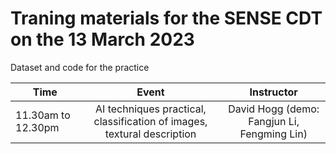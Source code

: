 # Traning materials for the SENSE CDT on the 13 March 2023

Dataset and code for the practice

| Time | Event     | Instructor     |
| ---------- | :-----------:  | :-----------: |
| 11.30am to 12.30pm   | AI techniques practical, classification of images, textural description     | David Hogg (demo: Fangjun Li, Fengming Lin)     |
